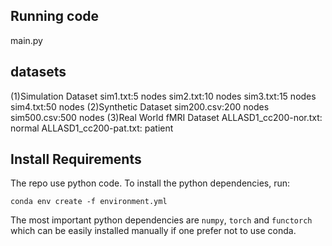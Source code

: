 ## Running code

main.py

## datasets
(1)Simulation Dataset
sim1.txt:5 nodes
sim2.txt:10 nodes
sim3.txt:15 nodes
sim4.txt:50 nodes
(2)Synthetic Dataset
sim200.csv:200 nodes
sim500.csv:500 nodes
(3)Real World fMRI Dataset
ALLASD1_cc200-nor.txt: normal 
ALLASD1_cc200-pat.txt: patient

## Install Requirements

The repo use python code. To install the python dependencies, run:

```
conda env create -f environment.yml
```
The most important python dependencies are `numpy`, `torch` and `functorch` which can be easily installed manually 
if one prefer not to use conda.

